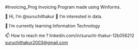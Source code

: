 #Invoicing_Prog
Invoicing Program made using Winforms. 

👋 Hi, I’m @suruchithakur 👀 I’m interested in data. 

🌱 I’m currently learning Information Technology

📫 How to reach me ?
linkedin.com/in/suruchi-thakur-12b056212
suruchithakur2003@gmail.com
